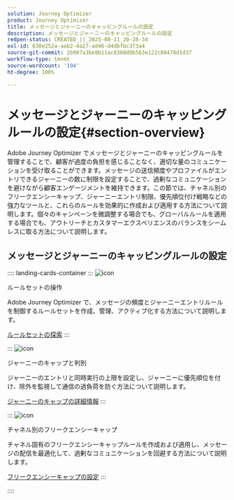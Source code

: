 ```yaml
---
solution: Journey Optimizer
product: Journey Optimizer
title: メッセージとジャーニーのキャッピングルールの設定
description: メッセージとジャーニーのキャッピングルールの設定
redpen-status: CREATED_||_2025-08-11_20-28-34
exl-id: 630e252a-aab2-4a27-ad46-d4dbfbc3f3a4
source-git-commit: 2b907a3be8b11ac6308d0b563e122c88478d1d37
workflow-type: tm+mt
source-wordcount: '194'
ht-degree: 100%

---
```


# メッセージとジャーニーのキャッピングルールの設定{#section-overview}

Adobe Journey Optimizer でメッセージとジャーニーのキャッピングルールを管理することで、顧客が過度の負担を感じることなく、適切な量のコミュニケーションを受け取ることができます。メッセージの送信頻度やプロファイルがエントリできるジャーニーの数に制限を設定することで、過剰なコミュニケーションを避けながら顧客エンゲージメントを維持できます。この節では、チャネル別のフリークエンシーキャップ、ジャーニーエントリ制限、優先順位付け戦略などの強力なツールと、これらのルールを効果的に作成および適用する方法について説明します。個々のキャンペーンを微調整する場合でも、グローバルルールを適用する場合でも、アウトリーチとカスタマーエクスペリエンスのバランスをシームレスに取る方法について説明します。

## メッセージとジャーニーのキャッピングルールの設定

:::: landing-cards-container
:::
![icon](https://cdn.experienceleague.adobe.com/icons/gear.svg)

ルールセットの操作

Adobe Journey Optimizer で、メッセージの頻度とジャーニーエントリルールを制御するルールセットを作成、管理、アクティブ化する方法について説明します。

[ルールセットの探索](../using/conflict-prioritization/rule-sets.md)
:::

:::
![icon](https://cdn.experienceleague.adobe.com/icons/list-check.svg)

ジャーニーのキャップと判別

ジャーニーのエントリと同時実行の上限を設定し、ジャーニーに優先順位を付け、除外を監視して通信の過負荷を防ぐ方法について説明します。

[ジャーニーのキャップの詳細情報](../using/conflict-prioritization/journey-capping.md)
:::

:::
![icon](https://cdn.experienceleague.adobe.com/icons/circle-play.svg)

チャネル別のフリークエンシーキャップ

チャネル固有のフリークエンシーキャップルールを作成および適用し、メッセージの配信を最適化して、過剰なコミュニケーションを回避する方法について説明します。

[フリークエンシーキャップの設定](../using/conflict-prioritization/channel-capping.md)
:::

::::
